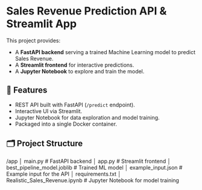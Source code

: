 # Sales Revenue Prediction API & Streamlit App

This project provides:
- A **FastAPI backend** serving a trained Machine Learning model to predict Sales Revenue.
- A **Streamlit frontend** for interactive predictions.
- A **Jupyter Notebook** to explore and train the model.

## 🚀 Features
- REST API built with FastAPI (`/predict` endpoint).
- Interactive UI via Streamlit.
- Jupyter Notebook for data exploration and model training.
- Packaged into a single Docker container.

## 🗂 Project Structure

/app
│ main.py # FastAPI backend
│ app.py # Streamlit frontend
│ best_pipeline_model.joblib # Trained ML model
│ example_input.json # Example input for the API
│ requirements.txt
│ Realistic_Sales_Revenue.ipynb # Jupyter Notebook for model training
